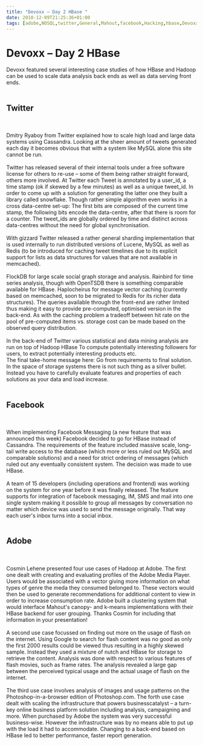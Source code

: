 ```yaml
---
title: "Devoxx – Day 2 HBase "
date: 2010-12-09T21:25:36+01:00
tags: [adobe,NOSQL,twitter,General,Mahout,facebook,Hacking,hbase,Devoxx,]
---
```


# Devoxx – Day 2 HBase 


Devoxx featured several interesting case studies of how HBase and Hadoop can be used to scale data analysis back ends 
as well as data serving front ends. <br><br><h2>Twitter</h2><br><br>Dmitry Ryaboy from Twitter explained how to scale 
high load and large data systems using Cassandra. Looking at the sheer amount of tweets generated each day it becomes 
obvious that with a system like MySQL alone this site cannot be run.  <br><br>Twitter has released several of their 
internal tools under a free software license for others to re-use – some of them being rather straight forward, others 
more involved. At Twitter each Tweet is annotated by a user_id, a time stamp (ok if skewed by a few minutes) as well as 
a unique tweet_id. In order to come up with a solution for generating the latter one they built a library called 
snowflake. Though rather simple algorithm even works in a cross data-centre set-up: The first bits are composed of the 
current time stamp, the following bits encode the data-centre, after that there is room for a counter. The tweet_ids 
are globally ordered by time and distinct across data-centres without the need for global synchronisation.<br><br>With 
gizzard Twitter released a rather general sharding implementation that is used internally to run distributed versions 
of Lucene, MySQL as well as Redis (to be introduced for caching tweet timelines due to its explicit support for lists 
as data structures for values that are not available in memcached).<br><br>FlockDB for large scale social graph storage 
and analysis. Rainbird for time series analysis, though with OpenTSDB there is something comparable available for 
HBase. Haplocheirus for message vector caching (currently based on memcached, soon to be migrated to Redis for its 
richer data structures). The queries available through the front-end are rather limited thus making it easy to provide 
pre-computed, optimised version in the back-end. As with the caching problem a tradeoff between hit rate on the pool of 
pre-computed items vs. storage cost can be made based on the observed query distribution.<br><br>In the back-end of 
Twitter various statistical and data mining analysis are run on top of Hadoop HBase To compute potentially interesting 
followers for users, to extract potentially interesting products etc.<br>The final take-home message here: Go from 
requirements to final solution. In the space of storage systems there is not such thing as a silver bullet. Instead you 
have to carefully evaluate features and properties of each solutions as your data and load 
increase.<br><br><h2>Facebook</h2><br><br>When implementing Facebook Messaging (a new feature that was announced this 
week) Facebook decided to go for HBase instead of Cassandra. The requirements of the feature included massive scale, 
long-tail write access to the database (which more or less ruled out MySQL and comparable solutions) and a need for 
strict ordering of messages (which ruled out any eventually consistent system. The decision was made to use 
HBase.<br><br>A team of 15 developers (including operations and frontend) was working on the system for one year before 
it was finally released. The feature supports for integration of facebook messaging, IM, SMS and mail into one single 
system making it possible to group all messages by conversation no matter which device was used to send the message 
originally. That way each user's inbox turns into a social inbox.<br><br><h2>Adobe</h2><br><br>Cosmin Lehene presented 
four use cases of Hadoop at Adobe. The first one dealt with creating and evaluating profiles of the Adobe Media Player. 
Users would be associated with a vector giving more information on what types of genre the meda they consumed belonged 
to. These vectors would then be used to generate recommendations for additional content to view in order to increase 
consumption rate. Adobe built a clustering system that would interface Mahout's canopy- and k-means implementations 
with their HBase backend for user grouping. Thanks Cosmin for including that information in your presentation!<br><br>A 
second use case focussed on finding out more on the usage of flash on the internet. Using Google to search for flash 
content was no good as only the first 2000 results could be viewed thus resulting in a highly skewed sample. Instead 
they used a mixture of nutch and HBase for storage to retrieve the content. Analysis was done with respect to various 
features of flash movies, such as frame rates. The analysis revealed a large gap between the perceived typical usage 
and the actual usage of flash on the internet.<br><br>The third use case involves analysis of images and usage patterns 
on the Photoshop-in-a-browser edition of Photoshop.com. The forth use case dealt with scaling the infrastructure that 
powers businesscatalyst – a turn-key online business platform solution including analysis, campaigning and more. When 
purchased by Adobe the system was very successful business-wise. However the infrastructure was by no means able to put 
up with the load it had to accommodate. Changing to a back-end based on HBase led to better performance, faster report 
generation.<br>
